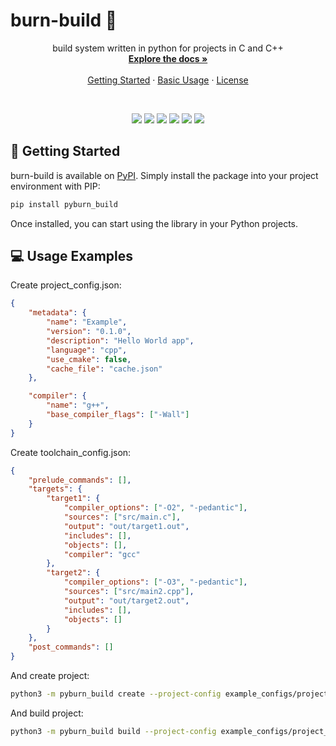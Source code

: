 # burn-build 🚀

<div align="center">  
  <p align="center">
    build system written in python for projects in C and C++
    <br />
    <a href="./docs/index.md"><strong>Explore the docs »</strong></a>
    <br />
    <br />
    <a href="#-getting-started">Getting Started</a>
    ·
    <a href="#-usage-examples">Basic Usage</a>
    ·
    <a href="https://github.com/alexeev-prog/burn-build/blob/main/LICENSE">License</a>
  </p>
</div>
<br>
<p align="center">
    <img src="https://img.shields.io/github/languages/top/alexeev-prog/burn-build?style=for-the-badge">
    <img src="https://img.shields.io/github/languages/count/alexeev-prog/burn-build?style=for-the-badge">
    <img src="https://img.shields.io/github/license/alexeev-prog/burn-build?style=for-the-badge">
    <img src="https://img.shields.io/github/stars/alexeev-prog/burn-build?style=for-the-badge">
    <img src="https://img.shields.io/github/issues/alexeev-prog/burn-build?style=for-the-badge">
    <img src="https://img.shields.io/github/last-commit/alexeev-prog/burn-build?style=for-the-badge">
</p>

## 🚀 Getting Started
burn-build is available on [PyPI](https://pypi.org/project/pyburn_build). Simply install the package into your project environment with PIP:

```bash
pip install pyburn_build
```

Once installed, you can start using the library in your Python projects.

## 💻 Usage Examples
Create project_config.json:

```json
{
    "metadata": {
        "name": "Example",
        "version": "0.1.0",
        "description": "Hello World app",
        "language": "cpp",
        "use_cmake": false,
        "cache_file": "cache.json"
    },

    "compiler": {
        "name": "g++",
        "base_compiler_flags": ["-Wall"]
    }
}
```

Create toolchain_config.json:

```json
{
    "prelude_commands": [],
    "targets": {
        "target1": {
            "compiler_options": ["-O2", "-pedantic"],
            "sources": ["src/main.c"],
            "output": "out/target1.out",
            "includes": [],
            "objects": [],
            "compiler": "gcc"
        },
        "target2": {
            "compiler_options": ["-O3", "-pedantic"],
            "sources": ["src/main2.cpp"],
            "output": "out/target2.out",
            "includes": [],
            "objects": []
        }
    },
    "post_commands": []
}
```

And create project:

```bash
python3 -m pyburn_build create --project-config example_configs/project_config.json --toolchain-config example_configs/toolchain_config.json
```

And build project:

```bash
python3 -m pyburn_build build --project-config example_configs/project_config.json --toolchain-config example_configs/toolchain_config.json
```
